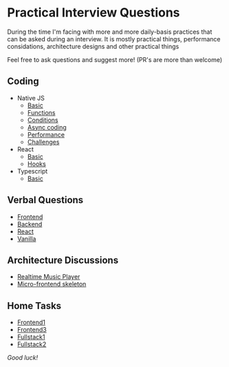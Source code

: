 # Practical Interview Questions

During the time I'm facing with more and more daily-basis practices that can be asked during an interview. 
It is mostly practical things, performance considations, architecture designs and other practical things

Feel free to ask questions and suggest more! (PR's are more than welcome)

## Coding
        
* Native JS
  * [Basic](code/src/basic.js)
  * [Functions](code/src/functions.js)
  * [Conditions](code/src/conditions.js)
  * [Async coding](code/src/async.js)
  * [Performance](code/src/performance.js)
  * [Challenges](code/src/challenges.js)
* React
  * [Basic](code/src/react/basic.tsx)
  * [Hooks](code/src/react/hooks.tsx)
* Typescript
  * [Basic](code/src/typescript/basic.ts)

## Verbal Questions

* [Frontend](verbal/frontend.md)
* [Backend](verbal/backend.md)
* [React](verbal/react.md)
* [Vanilla](verbal/vanilla.md)

## Architecture Discussions

* [Realtime Music Player](architecture/realtimeMusicPlayer.md)
* [Micro-frontend skeleton](architecture/microFrontendSkeleton.md)

## Home Tasks

* [Frontend1](exams/frontend1/README.md)
* [Frontend3](exams/frontend2/README.md)
* [Fullstack1](exams/fullstack1/README.md)
* [Fullstack2](exams/fullstack2/README.md)

_Good luck!_

    
        
    
    
    

    
